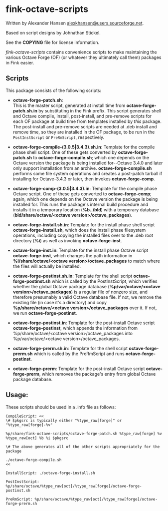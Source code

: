 # fink-octave-scripts

Written by Alexander Hansen <alexkhansen@users.sourceforge.net>.

Based on  script designs by Johnathan Stickel.

See the **COPYING** file for license information.

_fink-octave-scripts_ contains convenience scripts to make maintaining the various
Octave Forge (OF) (or whatever they ultimately call them) packages in Fink easier.

## Scripts 

This package consists of the following scripts:

* **octave-forge-patch.sh**:  
This is the master script, generated at install time from **octave-forge-patch.sh.in**
by substituting in the Fink prefix.  This script generates shell and Octave compile, 
install, post-install, and pre-remove scripts for each OF package at build time from 
templates installed by _this_ package.  The post-install and pre-remove scripts are needed
at .deb install and remove time, so  they are installed in the OF package, to be run in 
the `PostInstScript` or `PreRmScript`, respectively.

* **octave-forge-compile-(3.0.5|3.4.3).sh.in**:  Template for the compile phase shell script.
One of these gets converted by **octave-forge-patch.sh** to **octave-forge-compile.sh**; 
which one depends on the Octave version the package is being installed for--Octave 3.4.0 
and later only support installation from an archive. **octave-forge-compile.sh** performs
some file system operations and creates a post-patch tarball if installing for 
Octave-3.4.3 or later, then invokes **octave-forge-comp**.

* **octave-forge-comp-(3.0.5|3.4.3).in**:  Template for the compile phase Octave script. One 
of these gets converted to **octave-forge-comp**; again, which one depends on the Octave 
version the package is being installed for.  This runs the package's internal build 
procedure and installs it in a temporary location (**%b../bld**) with a temporary database 
(**bld/share/octave/\<octave version\>/octave\_packages**).

* **octave-forge-install.sh.in**:  Template for the install phase shell script
**octave-forge-install.sh**, which does the install phase filesystem operations, 
including copying the installed files over to the  .deb root directory (**%i**) as well as 
invoking **octave-forge-inst**.

* **octave-forge-inst.in**:  Template for the install phase Octave script 
**octave-forge-inst**, which changes the path information in 
**%i/share/octave/\<octave version\>/octave_packages** to match where the
files will actually be installed.

* **octave-forge-postinst.sh.in**:  Template for the shell script **octave-forge-postinst.sh**
which is called by the PostInstScript, which verifies whether the global Octave 
package database (**%p/var/octave/\<octave version\>/octave\_packages**) is a regular file of 
nonzero size, and therefore presumably a valid Octave database file.  If not, we remove the
existing file (in case it's a directory) and copy 
**%p/share/octave/\<octave version\>/octave_packages** over it.  If not, we run 
**octave-forge-postinst**.

* **octave-forge-postinst.in**:  Template for the post-install Octave script 
**octave-forge-postinst**, which appends the information from 
%p/share/octave/\<octave version\>/octave\_packages into 
%p/var/octave/\<octave version\>/octave\_packages.

* **octave-forge-prerm.sh.in**:  Template for the shell script **octave-forge-prerm.sh**
which is called by the PreRmScript and runs **octave-forge-postinst**.

* **octave-forge-prerm**:  Template for the post-install Octave script **octave-forge-prerm**,
which removes the package's entry from global Octave package database.

## Usage:

These scripts should be used in a .info file as follows:

    CompileScript: <<
    \# $pkgsrc is typically either "%type_raw[forge]" or "%type_raw[forge]-%v"

    %p/share/fink-octave-scripts/octave-forge-patch.sh %type_raw[forge] %v %type_raw[oct] %b %i $pkgsrc

    \# The above generates all of the other scripts appropriately for the package

    ./octave-forge-compile.sh
    <<

    InstallScript: ./octave-forge-install.sh

    PostInstScript:  %p/share/octave/%type_raw[oct]/%type_raw[forge]/octave-forge-postinst.sh

    PreRmScript: %p/share/octave/%type_raw[oct]/%type_raw[forge]/octave-forge-prerm.sh
